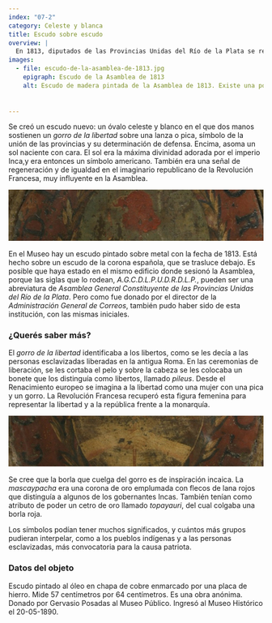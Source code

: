 ```yaml
---
index: "07-2"
category: Celeste y blanca
title: Escudo sobre escudo
overview: |
  En 1813, diputados de las Provincias Unidas del Río de la Plata se reunieron en un congreso en Buenos Aires, conocido como Asamblea del Año XIII. Determinaron que ya no se usarían más los escudos de la corona española para los edificios de gobierno y los documentos.
images:
  - file: escudo-de-la-asamblea-de-1813.jpg
    epigraph: Escudo de la Asamblea de 1813
    alt: Escudo de madera pintada de la Asamblea de 1813. Existe una polémica sobre si las siglas que rodean el escudo, A.G.C.D.L.P.U.D.R.D.L.P., aluden a la abreviatura de la Asamblea General Constituyente de las Provincias Unidas del Río de la Plata, o de Administración General de Correos. La sospecha proviene por su donación, porque fue donado al Museo Histórico Nacional por el entonces Director de Correos, Gervasio de Posadas, quien lo encontró entre trastos viejos y correspondencia. El escudo pintado es un óvalo. En la mitad inferior dos brazos agarrados por sus manos que sostienen un bastón cuya punta remata un gorro con su borla de color encarnado. El óvalo tiene el campo partido, la mitad de color celeste y la inferior blanco, contorneado por un tejido de hojas de olivo y por morrión el sol, que simboliza, que ha amanecido nuestra felicidad. Las manos juntas significan la unión de las provincias, y el gorro sobre el palo la libertad, la orla de olivas los triunfos y victorias adquiridas.


---
```


Se creó un escudo nuevo: un óvalo celeste y blanco en el que dos manos sostienen un *gorro de la libertad* sobre una lanza o pica, símbolo de la unión de las provincias y su determinación de defensa. Encima, asoma un sol naciente con cara. El sol era la máxima divinidad adorada por el imperio Inca,y era entonces un símbolo americano. También era una señal de regeneración y de igualdad en el imaginario republicano de la Revolución Francesa, muy influyente en la Asamblea.

![Detalle del objeto](./eje07-2-a.jpg)

En el Museo hay un escudo pintado sobre metal con la fecha de 1813. Está hecho sobre un escudo de la corona española, que se trasluce debajo. Es posible que haya estado en el mismo edificio donde sesionó la Asamblea, porque las siglas que lo rodean, *A.G.C.D.L.P.U.D.R.D.L.P.*, pueden ser una abreviatura de *Asamblea General Constituyente de las Provincias Unidas del Río de la Plata*. Pero como fue donado por el director de la *Administración General de Correos*, también pudo haber sido de esta institución, con las mismas iniciales.

### ¿Querés saber más?
El *gorro de la libertad* identificaba a los libertos, como se les decía a las personas esclavizadas liberadas en la antigua Roma. En las ceremonias de liberación, se les cortaba el pelo y sobre la cabeza se les colocaba un bonete que los distinguía como libertos, llamado *pileus*. Desde el Renacimiento europeo se imagina a la libertad como una mujer con una pica y un gorro. La Revolución Francesa recuperó esta figura femenina para representar la libertad y a la república frente a la monarquía.

![Detalle del objeto](./eje07-2-b.jpg)

Se cree que la borla que cuelga del gorro es de inspiración incaica. La *mascaypacha* era una corona de oro emplumada con flecos de lana rojos que distinguía a algunos de los gobernantes Incas. También tenían como atributo de poder un cetro de oro llamado *topayauri*, del cual colgaba una borla roja.

Los símbolos podían tener muchos significados, y cuántos más grupos pudieran interpelar, como a los pueblos indígenas y a las personas esclavizadas, más convocatoria para la causa patriota.

### Datos del objeto
Escudo pintado al óleo en chapa de cobre enmarcado por una placa de hierro. Mide 57 centímetros por 64 centímetros. Es una obra anónima. Donado por Gervasio Posadas al Museo Público. Ingresó al Museo Histórico el 20-05-1890.

